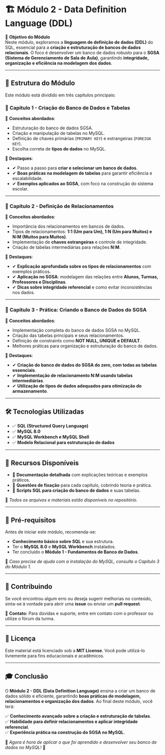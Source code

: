 # 🏗 Módulo 2 - Data Definition Language (DDL)

🎯 **Objetivo do Módulo**  
Neste módulo, exploramos a **linguagem de definição de dados (DDL)** do SQL, essencial para a **criação e estruturação de bancos de dados relacionais**. O foco é desenvolver um banco de dados robusto para o **SGSA (Sistema de Gerenciamento de Sala de Aula)**, garantindo **integridade, organização e eficiência na modelagem dos dados**.

---

## 📌 Estrutura do Módulo

Este módulo está dividido em três capítulos principais:

### 📖 **Capítulo 1 - Criação do Banco de Dados e Tabelas**

📌 **Conceitos abordados**:

- Estruturação do banco de dados SGSA.
- Criação e manipulação de tabelas no MySQL.
- Definição de chaves primárias (`PRIMARY KEY`) e estrangeiras (`FOREIGN KEY`).
- Escolha correta de **tipos de dados** no MySQL.

📌 **Destaques**:
- ✔ Passo a passo para **criar e selecionar um banco de dados**.  
- ✔ **Boas práticas na modelagem de tabelas** para garantir eficiência e escalabilidade.  
- ✔ **Exemplos aplicados ao SGSA**, com foco na construção do sistema escolar.  

---

### 📖 **Capítulo 2 - Definição de Relacionamentos**

📌 **Conceitos abordados**:

- Importância dos relacionamentos em bancos de dados.
- Tipos de relacionamentos: **1:1 (Um para Um), 1:N (Um para Muitos) e N:M (Muitos para Muitos)**.
- Implementação de **chaves estrangeiras** e controle de integridade.
- Criação de tabelas intermediárias para relações **N:M**.

📌 **Destaques**:
- ✔ **Explicação aprofundada sobre os tipos de relacionamentos** com exemplos práticos.  
- ✔ **Aplicação no SGSA**: modelagem das relações entre **Alunos, Turmas, Professores e Disciplinas**.  
- ✔ **Dicas sobre integridade referencial** e como evitar inconsistências nos dados.  

---

### 📖 **Capítulo 3 - Prática: Criando o Banco de Dados do SGSA**

📌 **Conceitos abordados**:

- Implementação completa do banco de dados SGSA no MySQL.
- Criação das tabelas principais e seus relacionamentos.
- Definição de constraints como **NOT NULL, UNIQUE e DEFAULT**.
- Melhores práticas para organização e estruturação do banco de dados.

📌 **Destaques**:
- ✔ **Criação do banco de dados do SGSA do zero, com todas as tabelas essenciais**.  
- ✔ **Implementação de relacionamento N:M usando tabelas intermediárias**.
- ✔ **Utilização de tipos de dados adequados para otimização do armazenamento**.  

---

## 🛠 Tecnologias Utilizadas

- ✅ **SQL (Structured Query Language)**
- ✅ **MySQL 8.0**
- ✅ **MySQL Workbench e MySQL Shell**
- ✅ **Modelo Relacional para estruturação de dados**  

---

## 📝 Recursos Disponíveis

- 📂 **Documentação detalhada** com explicações teóricas e exemplos práticos.  
- 📂 **Questões de fixação** para cada capítulo, cobrindo teoria e prática.  
- 📂 **Scripts SQL para criação do banco de dados** e suas tabelas.  

📌 *Todos os arquivos e materiais estão disponíveis no repositório.*  

---

## 🚀 Pré-requisitos

Antes de iniciar este módulo, recomenda-se:

- **Conhecimento básico sobre SQL** e sua estrutura.  
- Ter o **MySQL 8.0** e **MySQL Workbench** instalados.  
- Ter concluído o **Módulo 1 - Fundamentos de Banco de Dados**.  

📢 *Caso precise de ajuda com a instalação do MySQL, consulte o Capítulo 3 do Módulo 1.*  

---

## 🤝 Contribuindo

Se você encontrou algum erro ou deseja sugerir melhorias no conteúdo, sinta-se à vontade para abrir uma **issue** ou enviar um **pull request**.  

📩 **Contato:** Para dúvidas e suporte, entre em contato com o professor ou utilize o fórum da turma.  

---

## 📜 Licença

Este material está licenciado sob a **MIT License**. Você pode utilizá-lo livremente para fins educacionais e acadêmicos.  

---

## 🎓 Conclusão

O **Módulo 2 - DDL (Data Definition Language)** ensina a criar um banco de dados sólido e eficiente, garantindo **boas práticas de modelagem, relacionamentos e organização dos dados**. Ao final deste módulo, você terá:

✅ **Conhecimento avançado sobre a criação e estruturação de tabelas**.  
✅ **Habilidade para definir relacionamentos e aplicar integridade referencial**.  
✅ **Experiência prática na construção do SGSA no MySQL**.  

📢 *Agora é hora de aplicar o que foi aprendido e desenvolver seu banco de dados no MySQL!* 🚀  
